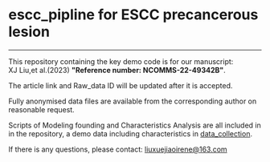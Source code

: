 # escc_pipline for ESCC precancerous lesion
-------------------------------------------------

This repository containing the key demo code is for our manuscript:  
XJ Liu,et al.(2023) **"Reference number: NCOMMS-22-49342B"**.

The article link and Raw_data ID will be updated after it is accepted.

Fully anonymised data files are available from the corresponding author on reasonable request. 

Scripts of Modeling founding and Characteristics Analysis are all included in in the repository, a demo data including characteristics in [data_collection](https://github.com/hrcnlab/escc_pipline/tree/main/data_collect).

If there is any questions, please contact: [liuxuejiaoirene@163.com](mailto:liuxuejiaoirene@163.com)

